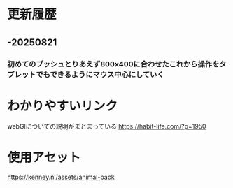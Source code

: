 # 更新履歴
## -20250821　
### 初めてのプッシュとりあえず800x400に合わせたこれから操作をタブレットでもできるようにマウス中心にしていく


# わかりやすいリンク
webGlについての説明がまとまっている
https://habit-life.com/?p=1950

# 使用アセット
https://kenney.nl/assets/animal-pack
